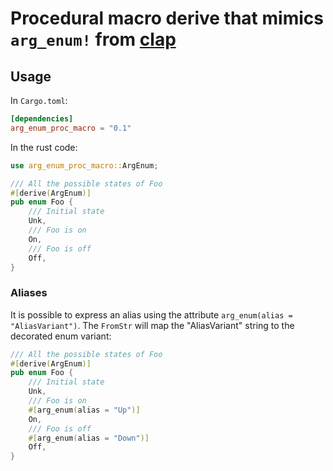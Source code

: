 # Procedural macro derive that mimics `arg_enum!` from [clap](https://clap.rs)

## Usage

In `Cargo.toml`:
``` toml
[dependencies]
arg_enum_proc_macro = "0.1"
```

In the rust code:
``` rust
use arg_enum_proc_macro::ArgEnum;

/// All the possible states of Foo
#[derive(ArgEnum)]
pub enum Foo {
    /// Initial state
    Unk,
    /// Foo is on
    On,
    /// Foo is off
    Off,
}
```

### Aliases

It is possible to express an alias using the attribute `arg_enum(alias = "AliasVariant")`.
The `FromStr` will map the "AliasVariant" string to the decorated enum variant:

``` rust
/// All the possible states of Foo
#[derive(ArgEnum)]
pub enum Foo {
    /// Initial state
    Unk,
    /// Foo is on
    #[arg_enum(alias = "Up")]
    On,
    /// Foo is off
    #[arg_enum(alias = "Down")]
    Off,
}
```
